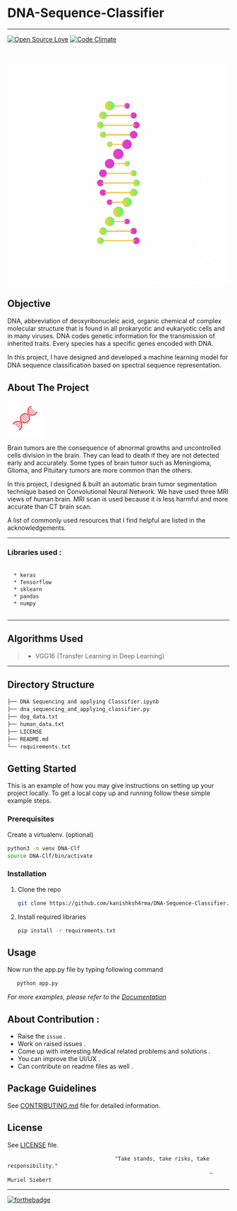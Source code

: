 #  DNA-Sequence-Classifier 
---
[![Open Source Love](https://badges.frapsoft.com/os/v3/open-source.svg?v=102)](https://github.com/kanishksh4rma/DNA-Sequence-Classifier )
[![Code Climate](https://codeclimate.com/github/boennemann/badges.svg)](https://github.com/kanishksh4rma/DNA-Sequence-Classifier )
<!-- PROJECT LOGO -->
<br />
<p align="center">
  <a href="https://github.com/kanishksh4rma/Brain_Tumour_detection_using_MRI_Scans">
    <img src="images/logo.gif" alt="Logo" >
  </a>
  <!-- INTRODUCTION -->

## Objective
  
DNA, abbreviation of deoxyribonucleic acid, organic chemical of complex molecular structure that is found in all prokaryotic and eukaryotic cells and in many viruses. DNA codes genetic information for the transmission of inherited traits. Every species has a specific genes encoded with DNA.

In this project, I have designed and developed a machine learning model for DNA sequence classiﬁcation based on spectral sequence representation. 
  
<!-- ABOUT THE PROJECT -->
## About The Project

<a href="https://github.com/kanishksh4rma/Brain_Tumour_detection_using_MRI_Scans">
    <img src="images/logo.png" width="80" height="80">
  </a>

Brain tumors are the consequence of abnormal growths and uncontrolled cells division in the brain. They can lead to death if they are not detected early and accurately. Some types of brain tumor such as Meningioma, Glioma, and Pituitary tumors are more common than the others.

In this project, I designed & built an automatic brain tumor segmentation technique based on Convolutional Neural Network. We have used three MRI views of human brain. MRI scan is used because it is less harmful and more accurate than CT brain scan.

A list of commonly used resources that I find helpful are listed in the acknowledgements.

---

### Libraries used : 

```

  * keras
  * Tensorflow
  * sklearn
  * pandas
  * numpy
  
```
---

## Algorithms Used

> * VGG16 (Transfer Learning in Deep Learning)

---
## Directory Structure

```sh
├── DNA Sequencing and applying Classifier.ipynb
├── dna_sequencing_and_applying_classifier.py
├── dog_data.txt
├── human_data.txt
├── LICENSE
├── README.md
└── requirements.txt
```
<!-- GETTING STARTED -->
## Getting Started

This is an example of how you may give instructions on setting up your project locally.
To get a local copy up and running follow these simple example steps.

### Prerequisites

Create a virtualenv. (optional)
  ```sh
  python3 -m venv DNA-Clf
  source DNA-Clf/bin/activate
  ```

### Installation

1. Clone the repo
   ```sh
   git clone https://github.com/kanishksh4rma/DNA-Sequence-Classifier.git
   ```
2. Install required libraries
   ```sh
   pip install -r requirements.txt
   ```
   
<!-- USAGE EXAMPLES -->
## Usage

Now run the app.py file by typing following command 
```sh
   python app.py
   ```
_For more examples, please refer to the [Documentation](#)_



## About Contribution :
* Raise the `issue` .
* Work on raised issues .
* Come up with interesting Medical related problems and solutions .
* You can improve the UI/UX .
* Can contribute on readme files as well .

## Package Guidelines

See [CONTRIBUTING.md](CONTRIBUTING.md) file for detailed information.

## License

See [LICENSE](LICENSE) file.


                                      "Take stands, take risks, take responsibility."
                                                                    — Muriel Siebert

---

[![forthebadge](https://forthebadge.com/images/badges/built-with-love.svg)](https://github.com/kanishksh4rma/DNA-Sequence-Classifier)

